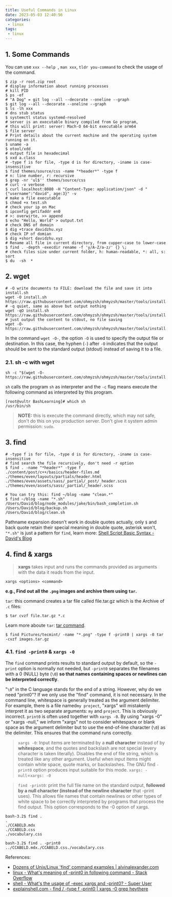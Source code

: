 ```yaml
---
title: Useful Commands in Linux
date: 2023-05-03 12:40:56
categories:
 - linux
tags:
 - linux
---
```


## 1. Some Commands

You can use `xxx --help `, `man xxx`, `tldr you-command` to check the usage of the command. 

```shell
$ zip -r root.zip root
# display information about running processes
# kill PID
$ ps -ef
# "A Dog" = git log --all --decorate --oneline --graph
$ git log --all --decorate --oneline --graph
$ ls -lh xxx
# dns stub status
$ systemctl status systemd-resolved
# server is an executable binary compiled from Go program, 
# this will print: server: Mach-O 64-bit executable arm64
$ file server
# Print details about the current machine and the operating system running on it.
$ uname -a
$ otool/xdd
# output file in hexadecimal
$ xxd a.class
# -type f is for file, -type d is for directory, -iname is case-insensitive
$ find themes/source/css -name "*header*" -type f
# n: line number, r: recursive
$ grep -nr 'ul$'' themes/source/css
# curl -v verbose
$ curl localhost:8080 -H "Content-Type: application/json" -d "{"username":"david", age:3}" -v
# make a file executable
$ chmod +x test.sh
# check your ip on Mac
$ ipconfig getifaddr en0 
# >: overwirte, >> append
$ echo "Hello, World" > output.txt
# check DNS of domain
$ dig +trace davidzhu.xyz
# check IP of domian
$ dig +short davidzhu.xyz
# Rename all file in current directory, from cupper-case to lower-case
$ find . -depth -execdir rename -f 'y/A-Z/a-z/' {} \;
# check files size under current folder, h: human-readable, *: all, s: sort
$ du  -sh  *
```

## 2. wget

```shell
# -O write documents to FILE: download the file and save it into install.sh
wget -O install.sh https://raw.githubusercontent.com/ohmyzsh/ohmyzsh/master/tools/install.sh
# -q quiet, same as above but output nothing
wget -qO install.sh https://raw.githubusercontent.com/ohmyzsh/ohmyzsh/master/tools/install.sh
# just output the content to stdout, no file saving
wget -O- https://raw.githubusercontent.com/ohmyzsh/ohmyzsh/master/tools/install.sh
```

In the command `wget -O-`, the option `-O` is used to specify the output file or destination. In this case, the hyphen (`-`) after `-O` indicates that the output should be sent to the standard output (stdout) instead of saving it to a file.

### 2.1. sh -c with wget

```shell
sh -c "$(wget -O- https://raw.githubusercontent.com/ohmyzsh/ohmyzsh/master/tools/install.sh)"
```

`sh` calls the program `sh` as interpreter and the `-c` flag means execute the following command as interpreted by this program. 

```shell
[root@vultr BashLearning]# which sh
/usr/bin/sh
```

> **NOTE:** this is execute the command directly, which may not safe, don't do this on you production server. Don't give it system admin permission: `sudo`. 

## 3. find

```shell
# -type f is for file, -type d is for directory, -iname is case-insensitive
# find search the file recursively, don't need -r option
$ find . -name "*header*" -type f
./content/post/c++/basics/header-files.md
./themes/even/layouts/partials/header.html
./themes/even/assets/sass/_partial/_post/_header.scss
./themes/even/assets/sass/_partial/_header.scss
```

```shell
# You can try this: find ~/blog -name "clean.*"
$ find ~/blog -name "*.sh"  
/Users/David/blog/node_modules/jake/bin/bash_completion.sh
/Users/David/blog/backup.sh
/Users/David/blog/clean.sh
```

Pathname expansion doesn't work in double quotes actually, only `$` and back quote retain their special meaning in double quote, asterisk won't, `"*.sh"` is just a pattern for `find`,  learn more: [Shell Script Basic Syntax - David's Blog](https://davidzhu.xyz/post/linux/002-bash-basics/)

## 4. find & xargs

> **xargs** takes input and runs the commands provided as arguments with the data it reads from the input. 

```shell
xargs <options> <command>
```

**e.g., Find out all the `.png` images and archive them using `tar`.**

`tar`: this command creates a tar file called file.tar.gz which is the Archive of `.c` files:

```shell
$ tar cvzf file.tar.gz *.c
```

Learn more aboute `tar`: [tar command](https://www.geeksforgeeks.org/tar-command-linux-examples/). 

```shell
$ find Pictures/tecmint/ -name "*.png" -type f -print0 | xargs -0 tar -cvzf images.tar.gz
```

### 4.1. `find -print0` & `xargs -0`

The `find` command prints results to standard output by default, so the `-print` option is normally not needed, but `-print0` separates the filenames with a 0 (NULL) byte (`\0`) **so that names containing spaces or newlines can be interpreted correctly**.

"`\0`" in the C language stands for the end of a string. However, why do we need "print0"? If we only use the "find" command, it is not necessary. In the command line, whitespace is generally treated as the argument delimiter. For example, there is a file named`my project`,  "xargs" will mistakenly interpret it as two separate arguments: `my` and `project`. This is obviously incorrect. `print0` is often used together with `xargs -0`. By using "xargs -0" or "xargs -null," we inform "xargs" not to consider whitespace or blank space as the argument delimiter but to use the end-of-line character (`\0`) as the delimiter. This ensures that the command runs correctly. 

> `xargs -0`: Input items are terminated by a **null character** instead  of  by  **whitespace**,  and  the  quotes  and backslash  are not special (every character is taken literally).  Disables the end of file string, which is treated like any other argument.  Useful when input  items  might  contain  white  space, quote marks, or backslashes.  The GNU find `-print0` option produces input suitable for this mode.  `xargs: -null`=`xargs: -0`

> `find -print0`: print  the  full file name on the standard output, **followed by a null character (instead of the newline character** that -print uses).  This allows file names that contain newlines  or  other types  of  white space to be correctly interpreted by programs that process the find output. This option corresponds to the -0 option of xargs.

```shell
bash-3.2$ find .
.
./CCABELD.mdx
./CCABELD.css
./vocabulary.css

bash-3.2$ find . -print0
../CCABELD.mdx./CCABELD.css./vocabulary.css
```

References:

- [Dozens of Unix/Linux 'find' command examples | alvinalexander.com](https://alvinalexander.com/unix/edu/examples/find.shtml)
- [linux - What's meaning of -print0 in following command - Stack Overflow](https://stackoverflow.com/questions/56221518/whats-meaning-of-print0-in-following-command)
- [shell - What's the usage of -exec xargs and -print0? - Super User](https://superuser.com/questions/118639/whats-the-usage-of-exec-xargs-and-print0)
- [explainshell.com - find / -type f -print0 | xargs -0 grep heythere](https://explainshell.com/explain?cmd=find+/+-type+f+-print0+%7C+xargs+-0+grep+heythere)
